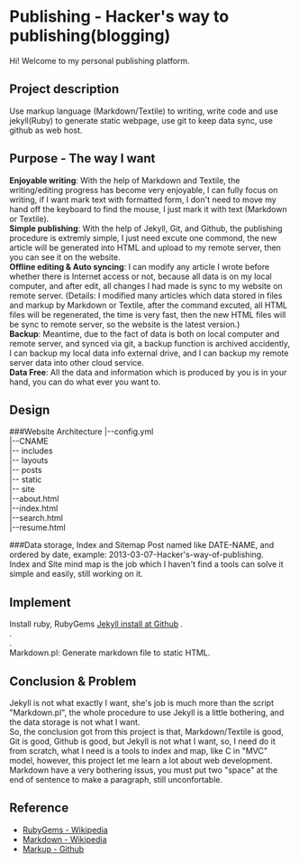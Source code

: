 Publishing - Hacker's way to publishing(blogging)
=================================================

Hi! Welcome to my personal publishing platform.

Project description
-------------------
Use markup language (Markdown/Textile) to writing, write code and use jekyll(Ruby) to generate static webpage, use git to keep data sync, use github as web host.  


Purpose - The way I want
-------------------------
__Enjoyable writing__: With the help of Markdown and Textile, the writing/editing progress has become very enjoyable, I can fully focus on writing, if I want mark text with formatted form, I don't need to move my hand off the keyboard to find the mouse, I just mark it with text (Markdown or Textile).  
__Simple publishing__: With the help of Jekyll, Git, and Github, the publishing procedure is extremly simple, I just need excute one commond, the new article will be generated into HTML and upload to my remote server, then you can see it on the website.  
__Offline editing & Auto syncing__: I can modify any article I wrote before whether there is Internet access or not, because all data is on my local computer, and after edit, all changes I had made is sync to my website on remote server. (Details: I modified many articles which data stored in files and markup by Markdown or Textile, after the command excuted, all HTML files will be regenerated, the time is very fast, then the new HTML files will be sync to remote server, so the website is the latest version.)   
__Backup__: Meantime, due to the fact of data is both on local computer and remote server, and synced via git, a backup function is archived accidently, I can backup my local data info external drive, and I can  backup my remote server data into other cloud service.   
__Data Free__: All the data and information which is produced by you is in your hand, you can do what ever you want to.  



Design
------
###Website Architecture
|--config.yml  
|--CNAME  
|-- includes  
|-- layouts  
|-- posts  
|-- static  
|-- site  
|--about.html  
|--index.html  
|--search.html  
|--resume.html  

###Data storage, Index and Sitemap
Post named like DATE-NAME, and ordered by date, example: 2013-03-07-Hacker's-way-of-publishing.   
Index and Site mind map is the job which I haven't find a tools can solve it simple and easily, still working on it.    



Implement
---------
Install ruby, RubyGems [Jekyll install at Github](https://github.com/mojombo/jekyll/wiki/install)
.  
.  
.  
Markdown.pl: Generate markdown file to static HTML.



Conclusion & Problem
---------------------
Jekyll is not what exactly I want, she's job is much more than the script "Markdown.pl", the whole procedure to use Jekyll is a little bothering, and the data storage is not what I want.  
So, the conclusion got from this project is that, Markdown/Textile is good, Git is good, Github is good, but Jekyll is not what I want, so, I need do it from scratch, what I need is a tools to index and map, like C in "MVC" model, however, this project let me learn a lot about web development.  
Markdown have a very bothering issus, you must put two "space" at the end of sentence to make a paragraph, still unconfortable.  


Reference
----------
* [RubyGems - Wikipedia](http://en.wikipedia.org/wiki/RubyGems)
* [Markdown - Wikipedia](http://en.wikipedia.org/wiki/Markdown)
* [Markup - Github](https://github.com/Markup)
